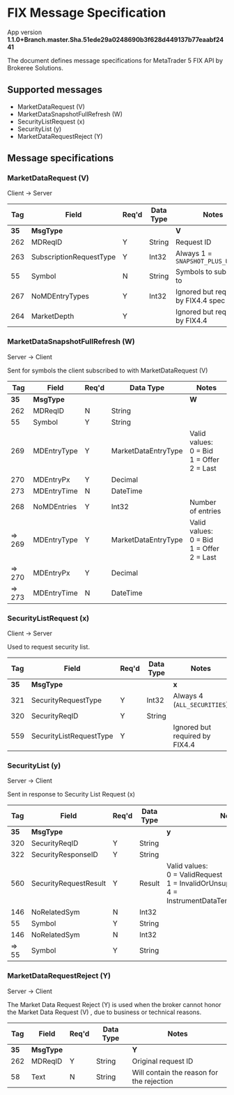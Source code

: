# FIX Message Specification

App version **1.1.0+Branch.master.Sha.51ede29a0248690b3f628d449137b77eaabf2441**

The document defines message specifications for MetaTrader 5 FIX API by Brokeree Solutions.

## Supported messages

 * MarketDataRequest (V)
 * MarketDataSnapshotFullRefresh (W)
 * SecurityListRequest (x)
 * SecurityList (y)
 * MarketDataRequestReject (Y)


## Message specifications



### MarketDataRequest (V)

Client → Server



Tag | Field | Req'd | Data Type | Notes
--- | ---- | --- | --------- | -----------
**35** | **MsgType** ||| **V**
 262 | MDReqID | Y | String | Request ID
 263 | SubscriptionRequestType | Y | Int32 | Always 1 = `SNAPSHOT_PLUS_UPDATES`
 55 | Symbol | N | String | Symbols to subscribe to
 267 | NoMDEntryTypes | Y | Int32 | Ignored but required by FIX4.4 spec
 264 | MarketDepth | Y |  | Ignored but required by FIX4.4




### MarketDataSnapshotFullRefresh (W)

Server → Client

Sent for symbols the client subscribed to with MarketDataRequest (V)

Tag | Field | Req'd | Data Type | Notes
--- | ---- | --- | --------- | -----------
**35** | **MsgType** ||| **W**
 262 | MDReqID | N | String | 
 55 | Symbol | Y | String | 
 269 | MDEntryType | Y | MarketDataEntryType | Valid values: <br/>0 = Bid<br/>1 = Offer<br/>2 = Last
 270 | MDEntryPx | Y | Decimal | 
 273 | MDEntryTime | N | DateTime | 
 268 | NoMDEntries | Y | Int32 | Number of entries
 => 269 | MDEntryType | Y | MarketDataEntryType | Valid values: <br/>0 = Bid<br/>1 = Offer<br/>2 = Last
 => 270 | MDEntryPx | Y | Decimal | 
 => 273 | MDEntryTime | N | DateTime | 




### SecurityListRequest (x)

Client → Server

Used to request security list.

Tag | Field | Req'd | Data Type | Notes
--- | ---- | --- | --------- | -----------
**35** | **MsgType** ||| **x**
 321 | SecurityRequestType | Y | Int32 | Always 4 (`ALL_SECURITIES`)
 320 | SecurityReqID | Y | String | 
 559 | SecurityListRequestType | Y |  | Ignored but required by FIX4.4




### SecurityList (y)

Server → Client

Sent in response to Security List Request (x)

Tag | Field | Req'd | Data Type | Notes
--- | ---- | --- | --------- | -----------
**35** | **MsgType** ||| **y**
 320 | SecurityReqID | Y | String | 
 322 | SecurityResponseID | Y | String | 
 560 | SecurityRequestResult | Y | Result | Valid values: <br/>0 = ValidRequest<br/>1 = InvalidOrUnsupportedRequest<br/>4 = InstrumentDataTemporarilyUnavailable
 146 | NoRelatedSym | N | Int32 | 
 55 | Symbol | Y | String | 
 146 | NoRelatedSym | N | Int32 | 
 => 55 | Symbol | Y | String | 




### MarketDataRequestReject (Y)

Server → Client

The Market Data Request Reject (Y) is used when the broker cannot honor the Market Data Request (V) , due to business or technical reasons.

Tag | Field | Req'd | Data Type | Notes
--- | ---- | --- | --------- | -----------
**35** | **MsgType** ||| **Y**
 262 | MDReqID | Y | String | Original request ID
 58 | Text | N | String | Will contain the reason for the rejection


